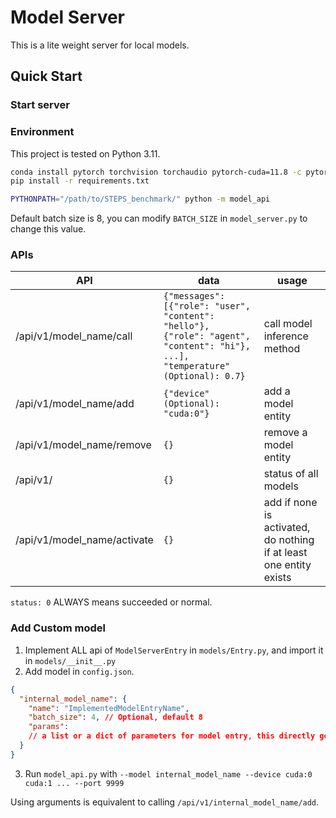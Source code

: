 # Model Server

This is a lite weight server for local models.

## Quick Start

### Start server

### Environment

This project is tested on Python 3.11.

```bash
conda install pytorch torchvision torchaudio pytorch-cuda=11.8 -c pytorch -c nvidia
pip install -r requirements.txt
```

```bash
PYTHONPATH="/path/to/STEPS_benchmark/" python -m model_api
```

Default batch size is 8, you can modify `BATCH_SIZE` in `model_server.py` to change this value.

### APIs

| API                         | data                                                                                                                           | usage                                                              |
|-----------------------------|--------------------------------------------------------------------------------------------------------------------------------|--------------------------------------------------------------------|
| /api/v1/model_name/call     | `{"messages": [{"role": "user", "content": "hello"}, {"role": "agent", "content": "hi"}, ...], "temperature" (Optional): 0.7}` | call model inference method                                        |
| /api/v1/model_name/add      | `{"device" (Optional): "cuda:0"} `                                                                                             | add a model entity                                                 |
| /api/v1/model_name/remove   | `{}`                                                                                                                           | remove a model entity                                              |
| /api/v1/                    | `{}`                                                                                                                           | status of all models                                               |
| /api/v1/model_name/activate | `{}`                                                                                                                           | add if none is activated, do nothing if at least one entity exists |

`status: 0` ALWAYS means succeeded or normal.

### Add Custom model

1. Implement ALL api of `ModelServerEntry` in `models/Entry.py`, and import it in `models/__init__.py`
2. Add model in `config.json`.

```json
{
  "internal_model_name": {
    "name": "ImplementedModelEntryName",
    "batch_size": 4, // Optional, default 8
    "params":
    // a list or a dict of parameters for model entry, this directly goes to your entry's parameter
  }
}
```

3. Run `model_api.py` with `--model internal_model_name --device cuda:0 cuda:1 ... --port 9999`

Using arguments is equivalent to calling `/api/v1/internal_model_name/add`.
